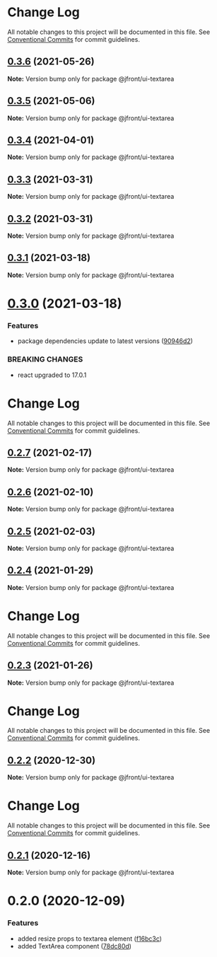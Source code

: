 # Change Log

All notable changes to this project will be documented in this file.
See [Conventional Commits](https://conventionalcommits.org) for commit guidelines.

## [0.3.6](https://github.com/Jepria/jfront-ui/compare/@jfront/ui-textarea@0.3.5...@jfront/ui-textarea@0.3.6) (2021-05-26)

**Note:** Version bump only for package @jfront/ui-textarea





## [0.3.5](https://github.com/Jepria/jfront-ui/compare/@jfront/ui-textarea@0.3.4...@jfront/ui-textarea@0.3.5) (2021-05-06)

**Note:** Version bump only for package @jfront/ui-textarea





## [0.3.4](https://github.com/Jepria/jfront-ui/compare/@jfront/ui-textarea@0.3.3...@jfront/ui-textarea@0.3.4) (2021-04-01)

**Note:** Version bump only for package @jfront/ui-textarea





## [0.3.3](https://github.com/Jepria/jfront-ui/compare/@jfront/ui-textarea@0.3.2...@jfront/ui-textarea@0.3.3) (2021-03-31)

**Note:** Version bump only for package @jfront/ui-textarea





## [0.3.2](https://github.com/Jepria/jfront-ui/compare/@jfront/ui-textarea@0.3.1...@jfront/ui-textarea@0.3.2) (2021-03-31)

**Note:** Version bump only for package @jfront/ui-textarea





## [0.3.1](https://github.com/Jepria/jfront-ui/compare/@jfront/ui-textarea@0.3.0...@jfront/ui-textarea@0.3.1) (2021-03-18)

**Note:** Version bump only for package @jfront/ui-textarea





# [0.3.0](https://github.com/Jepria/jfront-ui/compare/@jfront/ui-textarea@0.2.7...@jfront/ui-textarea@0.3.0) (2021-03-18)


### Features

* package dependencies update to latest versions ([90946d2](https://github.com/Jepria/jfront-ui/commit/90946d25fcb08fc77e4b143567963682f8ff3d2b))


### BREAKING CHANGES

* react upgraded to 17.0.1





# Change Log

All notable changes to this project will be documented in this file. See
[Conventional Commits](https://conventionalcommits.org) for commit guidelines.

## [0.2.7](https://github.com/Jepria/jfront-ui/compare/@jfront/ui-textarea@0.2.6...@jfront/ui-textarea@0.2.7) (2021-02-17)

**Note:** Version bump only for package @jfront/ui-textarea

## [0.2.6](https://github.com/Jepria/jfront-ui/compare/@jfront/ui-textarea@0.2.5...@jfront/ui-textarea@0.2.6) (2021-02-10)

**Note:** Version bump only for package @jfront/ui-textarea

## [0.2.5](https://github.com/Jepria/jfront-ui/compare/@jfront/ui-textarea@0.2.4...@jfront/ui-textarea@0.2.5) (2021-02-03)

**Note:** Version bump only for package @jfront/ui-textarea

## [0.2.4](https://github.com/Jepria/jfront-ui/compare/@jfront/ui-textarea@0.2.3...@jfront/ui-textarea@0.2.4) (2021-01-29)

**Note:** Version bump only for package @jfront/ui-textarea

# Change Log

All notable changes to this project will be documented in this file. See
[Conventional Commits](https://conventionalcommits.org) for commit guidelines.

## [0.2.3](https://github.com/Jepria/jfront-ui/compare/@jfront/ui-textarea@0.2.2...@jfront/ui-textarea@0.2.3) (2021-01-26)

**Note:** Version bump only for package @jfront/ui-textarea

# Change Log

All notable changes to this project will be documented in this file. See
[Conventional Commits](https://conventionalcommits.org) for commit guidelines.

## [0.2.2](https://github.com/Jepria/jfront-ui/compare/@jfront/ui-textarea@0.2.1...@jfront/ui-textarea@0.2.2) (2020-12-30)

**Note:** Version bump only for package @jfront/ui-textarea

# Change Log

All notable changes to this project will be documented in this file. See
[Conventional Commits](https://conventionalcommits.org) for commit guidelines.

## [0.2.1](https://github.com/Jepria/jfront-ui/compare/@jfront/ui-textarea@0.2.0...@jfront/ui-textarea@0.2.1) (2020-12-16)

**Note:** Version bump only for package @jfront/ui-textarea

# 0.2.0 (2020-12-09)

### Features

- added resize props to textarea element
  ([f16bc3c](https://github.com/Jepria/jfront-ui/commit/f16bc3cb106d2e5f6b9dd508f56e5fe81f3d54b7))
- added TextArea component
  ([78dc80d](https://github.com/Jepria/jfront-ui/commit/78dc80d59ab78ab7f8ec1c8fb857b1c3750b1ad8))
